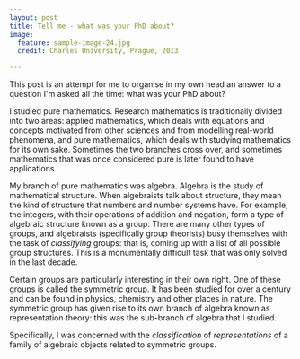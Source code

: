 ```yaml
---
layout: post
title: Tell me - what was your PhD about? 
image:
  feature: sample-image-24.jpg
  credit: Charles University, Prague, 2013

---
```


This post is an attempt for me to organise in my own head an answer to a question I'm asked all the time: what was your PhD about?

I studied pure mathematics. Research mathematics is traditionally divided into two areas: applied mathematics, which deals with equations and concepts motivated from other sciences and from modelling real-world phenomena, and pure mathematics, which deals with studying mathematics for its own sake. Sometimes the two branches cross over, and sometimes mathematics that was once considered pure is later found to have applications.

My branch of pure mathematics was algebra. Algebra is the study of mathematical structure. When algebraists talk about structure, they mean the kind of structure that numbers and number systems have. For example, the integers, with their operations of addition and negation, form a type of algebraic structure known as a group. There are many other types of groups, and algebraists (specifically group theorists) busy themselves with the task of *classifying* groups: that is, coming up with a list of all possible group structures. This is a monumentally difficult task that was only solved in the last decade. 

Certain groups are particularly interesting in their own right. One of these groups is called the symmetric group. It has been studied for over a century and can be found in physics, chemistry and other places in nature. The symmetric group has given rise to its own branch of algebra known as representation theory: this was the sub-branch of algebra that I studied. 

Specifically, I was concerned with the *classification* of *representations* of a family of algebraic objects related to symmetric groups. 